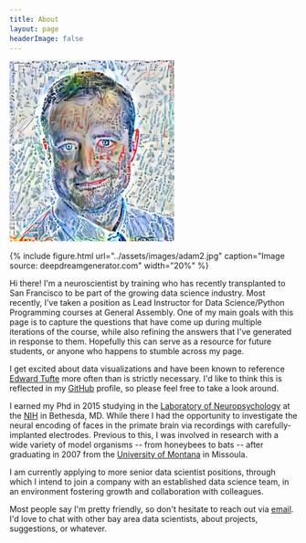 ```yaml
---
title: About
layout: page
headerImage: false
---
```

![Profile Image](/assets/images/adam2.jpg)

{% include figure.html url="../assets/images/adam2.jpg" caption="Image source: deepdreamgenerator.com" width="20%" %}

Hi there! I'm a neuroscientist by training who has recently transplanted to San Francisco to be part of the growing data science industry. Most recently, I've taken a position as Lead Instructor for Data Science/Python Programming courses at General Assembly. One of my main goals with this page is to capture the questions that have come up during multiple iterations of the course, while also refining the answers that I've generated in response to them. Hopefully this can serve as a resource for future students, or anyone who happens to stumble across my page.

I get excited about data visualizations and have been known to reference [Edward Tufte](https://www.edwardtufte.com/tufte/) more often than is strictly necessary. I'd like to think this is reflected in my [GitHub](http://github.com/meccaLeccaHi) profile, so please feel free to take a look around.

I earned my Phd in 2015 studying in the [Laboratory of Neuropsychology](https://www.nimh.nih.gov/labs-at-nimh/research-areas/clinics-and-labs/ln/index.shtml) at the [NIH](https://www.nih.gov/) in Bethesda, MD. While there I had the opportunity to investigate the neural encoding of faces in the primate brain via recordings with carefully-implanted electrodes. Previous to this, I was involved in research with a wide variety of model organisms -- from honeybees to bats -- after graduating in 2007 from the [University of Montana](http://www.umt.edu/) in Missoula.

I am currently applying to more senior data scientist positions, through which I intend to join a company with an established data science team, in an environment fostering growth and collaboration with colleagues.

Most people say I'm pretty friendly, so don't hesitate to reach out via [email](mailto:ajones173@gmail.com). I'd love to chat with other bay area data scientists, about projects, suggestions, or whatever.
